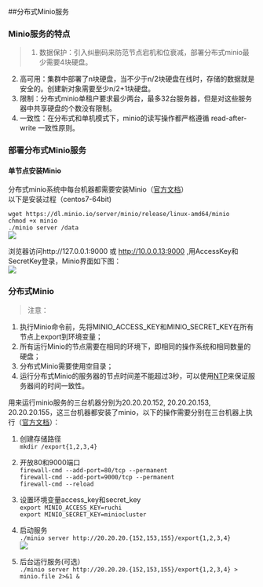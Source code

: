 ##分布式Minio服务  
### Minio服务的特点
>1. 数据保护：引入纠删码来防范节点宕机和位衰减，部署分布式minio最少需要4块硬盘。
2. 高可用：集群中部署了n块硬盘，当不少于n/2块硬盘在线时，存储的数据就是安全的。创建新对象需要至少n/2+1块硬盘。
3. 限制：分布式minio单租户要求最少两台，最多32台服务器，但是对这些服务器中共享硬盘的个数没有限制。
4. 一致性：在分布式和单机模式下，minio的读写操作都严格遵循 read-after-write 一致性原则。

### 部署分布式Minio服务
#### 单节点安装Minio
分布式minio系统中每台机器都需要安装Minio（[官方文档](https://docs.minio.io/docs/minio-quickstart-guide)）  
以下是安装过程（centos7-64bit)  

`wget https://dl.minio.io/server/minio/release/linux-amd64/minio`  
`chmod +x minio`  
`./minio server /data`  
![](./下载安装启动minio.png)  

浏览器访问http://127.0.0.1:9000 或 http://10.0.0.13:9000 ,用AccessKey和SecretKey登录，Minio界面如下图：  
![](./minio控制界面.png)  

### 分布式Minio
  
>注意：  
1. 执行Minio命令前，先将MINIO_ACCESS_KEY和MINIO_SECRET_KEY在所有节点上export到环境变量；  
2. 所有运行Minio的节点需要在相同的环境下，即相同的操作系统和相同数量的硬盘；  
3. 分布式Minio需要使用空目录；  
4. 运行分布式Minio的服务器的节点时间差不能超过3秒，可以使用[NTP](http://www.ntp.org/)来保证服务器间的时间一致性。  

用来运行minio服务的三台机器分别为20.20.20.152, 20.20.20.153, 20.20.20.155，这三台机器都安装了minio，以下的操作需要分别在三台机器上执行（[官方文档](https://docs.minio.io/docs/distributed-minio-quickstart-guide)）：  

1. 创建存储路径  
`mkdir /export{1,2,3,4}`  

2. 开放80和9000端口  
`firewall-cmd --add-port=80/tcp --permanent`    
`firewall-cmd --add-port=9000/tcp --permanent`    
`firewall-cmd --reload`    

3. 设置环境变量access_key和secret_key  
`export MINIO_ACCESS_KEY=ruchi`  
`export MINIO_SECRET_KEY=miniocluster`  

4. 启动服务  
`./minio server http://20.20.20.{152,153,155}/export{1,2,3,4}`  
![](./启动minio集群.png)  

5. 后台运行服务(可选）  
`./minio server http://20.20.20.{152,153,155}/export{1,2,3,4} > minio.file 2>&1 &`  